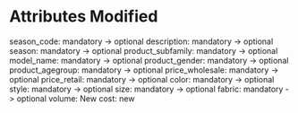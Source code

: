 # Attributes Modified


season_code: mandatory -> optional
description: mandatory -> optional
season: mandatory -> optional
product_subfamily: mandatory -> optional
model_name: mandatory -> optional
product_gender: mandatory -> optional
product_agegroup: mandatory -> optional
price_wholesale: mandatory -> optional
price_retail: mandatory -> optional
color: mandatory -> optional
style: mandatory -> optional
size: mandatory -> optional
fabric: mandatory -> optional
volume: New
cost: new